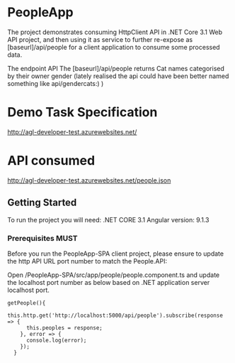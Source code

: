# PeopleApp

The project demonstrates consuming HttpClient API in .NET Core 3.1 Web API project, and then using it as service to further re-expose as [baseurl]/api/people for a client application to consume some processed data.

The endpoint API The [baseurl]/api/people returns Cat names categorised by their owner gender (lately realised the api could have been better named something like api/gendercats:) )

# Demo Task Specification

http://agl-developer-test.azurewebsites.net/

# API consumed 

http://agl-developer-test.azurewebsites.net/people.json

## Getting Started

To run the project you will need:
.NET CORE 3.1
Angular version: 9.1.3

### Prerequisites MUST

Before you run the PeopleApp-SPA client project, please ensure to update the http API URL port number to match the People.API:

Open /PeopleApp-SPA/src/app/people/people.component.ts and update the localhost port number as below based on .NET application server localhost port.

```
getPeople(){
    this.http.get('http://localhost:5000/api/people').subscribe(response => {
      this.peoples = response;
    }, error => {
      console.log(error);
    });
  }
```
